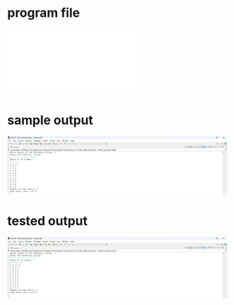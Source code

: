 # program file
![program file](OPTIMAL_523.java)

# sample output
![sample output](OPTIMAL_523.png)

# tested output
![tested output](OPTIMAL_output_523.png)
